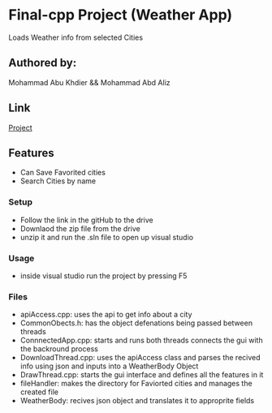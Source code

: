 # Final-cpp Project (Weather App)

Loads Weather info from selected Cities

## Authored by:
 Mohammad Abu Khdier  && Mohammad Abd Aliz

## Link
[Project](https://postjceac-my.sharepoint.com/:f:/g/personal/mohammadabk_post_jce_ac_il/Eh27Ie6OAv5BkaGmCaDP6lYBzQZag-6iv1ObWFVO3ls70A)

 ## Features
 - Can Save Favorited cities
 - Search Cities by name

 ### Setup
- Follow the link in the gitHub to the drive
- Downlaod the zip file from the drive
- unzip it and run the .sln file to open up visual studio

### Usage
- inside visual studio run the project by pressing F5

### Files
- apiAccess.cpp:  uses the api to get info about a city
- CommonObects.h: has the object defenations being passed between threads
- ConnnectedApp.cpp: starts and runs both threads connects the gui with the backround process
- DownloadThread.cpp: uses the apiAccess class and parses the recived info using json and inputs into a WeatherBody Object
- DrawThread.cpp: starts the gui interface and defines all the features in it
- fileHandler: makes the directory for Faviorted cities and manages the created file
- WeatherBody: recives json object and translates it to approprite fields